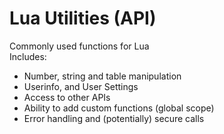 # Lua Utilities (API)
Commonly used functions for Lua
<br>
Includes:
- Number, string and table manipulation
- Userinfo, and User Settings
- Access to other APIs
- Ability to add custom functions (global scope)
- Error handling and (potentially) secure calls
